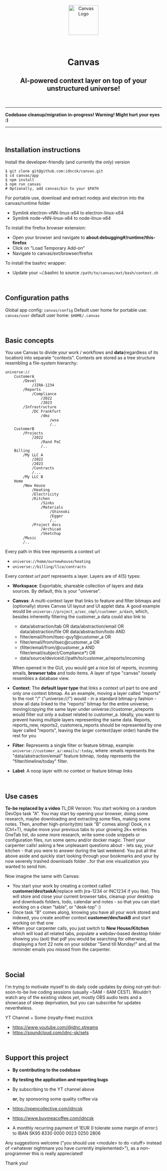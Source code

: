 <br />
<br />

<p align="center">
    <img src="app/ui/assets/logo_1024x1024.png" alt="Canvas Logo" width="96px">
</p>

<br />

<h1 align="center">Canvas</h1>
<h2 align="center">AI-powered context layer on top of your unstructured universe!</h2>

<br />


---
**Codebase cleanup/migration in-progress! Warning! Might hurt your eyes :)**

---
<br />

## Installation instructions

Install the developer-friendly (and currently the only) version
```
$ git clone git@github.com:idncsk/canvas.git
$ cd canvas/app
$ npm install
$ npm run canvas
# Optionally, add canvas/bin to your $PATH
```

For portable use, download and extract nodejs and electron into the canvas/runtime folder
- Symlink electron-vNN-linux-x64 to electron-linux-x64
- Symlink node-vNN-linux-x64 to node-linux-x64

To install the firefox browser extension:

- Open your browser and navigate to
**about:debugging#/runtime/this-firefox**
- Click on "Load Temporary Add-on"
- Navigate to canvas/ext/browser/firefox

To install the bashrc wrapper:
- Update your ~/.bashrc to source ``/path/to/canvas/ext/bash/context.sh``

<br />

## Configuration paths

Global app config: ``canvas/config``
Default user home for portable use: ``canvas/user``
default user home: ``$HOME/.canvas``

<br />

## Basic concepts
You use Canvas to divide your work / workflows and **data**(regardless of its location) into separate "contexts". Contexts are stored as a tree structure resembling a file-system hierarchy:

```
universe://
    CustomerA
        /Devel
            /JIRA-1234
        /Reports
            /Compliance
                /2022
                /2023
        /Infrastructure
            /DC Frankfurt
                /dmz
                    /wsa
                    /..
    CustomerB
        /Projects
            /2022
                /Rand PoC
                /..
    Billing
        /My LLC A
            /2022
            /2023
            /Contracts
            /...
        /My LLC B
    Home
        /New House
            /Heating
            /Electricity
            /Kitchen
                /Sinks
                /Materials
                    /Shinnoki
                    /Egger
                    /..
            /Project docs
                /Archicad
                /Sketchup
        /Music
        /..
```
Every path in this tree represents a context url
- ``universe://home/ournewhouse/heating``
- ``universe://billing/llca/contracts``

Every context *url part* represents a layer. Layers are of 4(5) types:

- **Workspace**: Exportable, shareable collection of layers and data sources. By default, this is your "universe".

- **Canvas**: A multi-context layer that links to feature and filter bitmaps and (optionally) stores Canvas UI layout and UI applet data. A good example would be ``universe://project_a/sec_cmpl/customer_a/dash``, which, besides inherently filtering the customer_a data could also link to
  - data/abstraction/tab OR data/abstraction/email OR data/abstraction/file OR data/abstraction/todo AND
  - filter/email/from/itsec-guy1@customer_a OR
  - filter/email/from/itsec@customer_a OR
  - (filter/email/from/@customer_a AND filter/email/subject/Compliance*) OR
  - data/source/deviceid://path/to/customer_a/reports/incoming

  When opened in the GUI, you would get a nice list of reports, incoming emails, **browser tabs** and todo items. A layer of type "canvas" loosely resembles a database view.

- **Context**: The **default layer type** that links a context url part to one and only one context bitmap. As an example, moving a layer called "reports" to the root "/" ("universe:///") would - in a standard bitmap-y fashion - show all data linked to the "reports" bitmap for the entire universe; moving/copying the same layer under universe://customer_a/reports would filter out only a subset related to customer_a. Ideally, you want to prevent having multiple layers representing the same data. Reports, reports_new, reports2, customera_reports should be represented by one layer called "reports", leaving the larger context(layer order) handle the rest for you

- **Filter**: Represents a single filter or feature bitmap, example: ``universe://customer_a/:emails/:today``, where :emails represents the "data/abstraction/email" feature bitmap, :today represents the "filter/timeline/today" filter.

- **Label**: A noop layer with no context or feature bitmap links

<br />

## Use cases
**To-be replaced by a video**
TL;DR Version: You start working on a random DevOps task "A". You may start by opening your browser, doing some research, maybe downloading and extracting some files, making some notes. Then, another high-priority(tm) task "B" comes along! Oook, n x (Ctrl+T), maybe move your previous tabs to your growing 2k+ entries OneTab list, do some more research, write some code snippets or configuration files, run some qemu and/or docker magic. Then! your carpenter calls! asking a few unpleasant questions about - lets say, your kitchen - that you were to answer during the last weekend. You put all the above aside and quickly start looking through your bookmarks and your by now severely trashed downloads folder ..for that one visualization you wanted to send him.

Now imagine the same with Canvas:

- You start your work by creating a context called **customer/dev/taskA**(replace with jira-1234 or INC1234 if you like). This will store and close your current browser tabs, cleanup your desktop and downloads folders, todo, calendar and notes - so that you can start working on a clean "table", or "desk-top" :)
- Once task "B" comes along, knowing you have all your work stored and indexed, you create another context **customer/dev/taskB**  and start working on that one
- When your carpenter calls, you just switch to **New House/Kitchen** which will load all related tabs, populate a webdav-based desktop folder showing you (aot) that pdf you would be searching for otherwise, displaying a font 22 note on your sidebar "Send till Monday!" and all the reminder emails you missed from the carpenter.

<br />

## Social
I'm trying to motivate myself to do daily code updates by doing not-yet-but-soon-to-be live coding sessions (usually ~5AM - 6AM CEST). Wouldn't watch any of the existing videos _yet_, mostly OBS audio tests and a showcase of sleep deprivation, but you can subscribe for updates nevertheless.

YT Channel + Some (royalty-free) muzzick
- https://www.youtube.com/@idnc.streams
- https://soundcloud.com/idnc-sk/sets


<br />

## Support this project

- **By contributing to the codebase**
- **By testing the application and reporting bugs**
- By subscribing to the YT channel above

  **or**, by sponsoring some quality coffee via
- <https://opencollective.com/idncsk>
- <https://www.buymeacoffee.com/idncsk>
- A monthly recurring payment of 1EUR (I tolerate some margin of error:) to IBAN SK95 8330 0000 0023 0250 2806

Any suggestions welcome ("you should use \<module\> to do \<stuff\> instead of \<whatever nightmare you have currently implemented\>"), as a non-programmer this is really appreciated!


Thank you!
